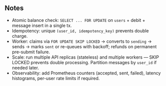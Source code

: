 ## Notes

- Atomic balance check: `SELECT ... FOR UPDATE` on `users` + debit + message insert in a single tx.
- Idempotency: unique `(user_id, idempotency_key)` prevents double charge.
- Worker: claims via `FOR UPDATE SKIP LOCKED` -> converts to `sending` -> sends -> marks `sent` or re-queues with backoff; refunds on permanent pre-submit failure.
- Scale: run multiple API replicas (stateless) and multiple workers — SKIP LOCKED prevents double processing. Partition messages by `user_id` if needed later.
- Observability: add Prometheus counters (accepted, sent, failed), latency histograms, per-user rate limits if required.

      